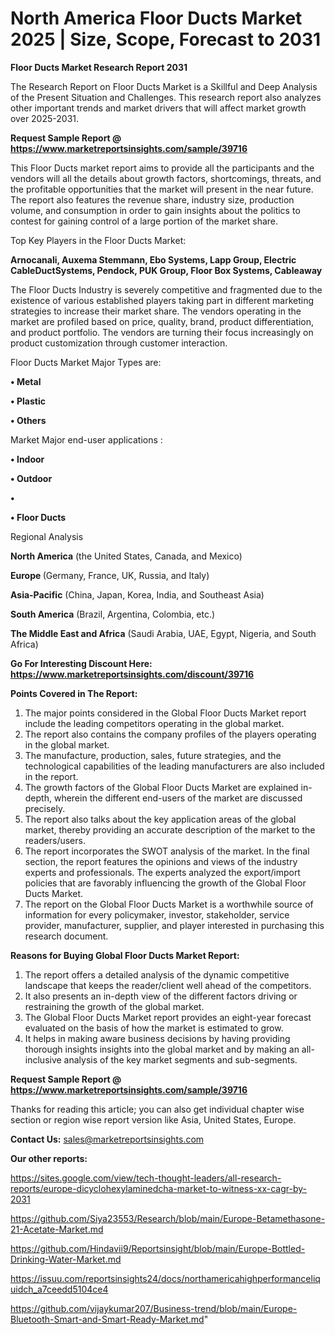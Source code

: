 # North America Floor Ducts Market 2025 | Size, Scope, Forecast to 2031

<strong>Floor Ducts Market Research Report 2031</strong>

The Research Report on Floor Ducts Market is a Skillful and Deep Analysis of the Present Situation and Challenges. This research report also analyzes other important trends and market drivers that will affect market growth over 2025-2031.

<strong>Request Sample Report @ <a href=https://www.marketreportsinsights.com/sample/39716>https://www.marketreportsinsights.com/sample/39716</a></strong>

This Floor Ducts market report aims to provide all the participants and the vendors will all the details about growth factors, shortcomings, threats, and the profitable opportunities that the market will present in the near future. The report also features the revenue share, industry size, production volume, and consumption in order to gain insights about the politics to contest for gaining control of a large portion of the market share.

Top Key Players in the Floor Ducts Market:

<strong>Arnocanali, Auxema Stemmann, Ebo Systems, Lapp Group, Electric CableDuctSystems, Pendock, PUK Group, Floor Box Systems, Cableaway</strong>

The Floor Ducts Industry is severely competitive and fragmented due to the existence of various established players taking part in different marketing strategies to increase their market share. The vendors operating in the market are profiled based on price, quality, brand, product differentiation, and product portfolio. The vendors are turning their focus increasingly on product customization through customer interaction.

Floor Ducts Market Major Types are:

<strong>•  Metal

•  Plastic

•  Others</strong>

Market Major end-user applications :

<strong>•  Indoor

•  Outdoor

•  

•  Floor Ducts</strong>

Regional Analysis

</u><strong><b>North America</b></strong> (the United States, Canada, and Mexico)

<strong><b>Europe </b></strong>(Germany, France, UK, Russia, and Italy)

<strong><b>Asia-Pacific</b></strong> (China, Japan, Korea, India, and Southeast Asia)

<strong><b>South America</b></strong> (Brazil, Argentina, Colombia, etc.)

<strong><b>The Middle East and Africa</b></strong> (Saudi Arabia, UAE, Egypt, Nigeria, and South Africa)

<strong>Go For Interesting Discount Here: <a href=https://www.marketreportsinsights.com/discount/39716>https://www.marketreportsinsights.com/discount/39716</a></strong>

<strong>Points Covered in The Report:</strong>
<ol>
  <li>The major points considered in the Global Floor Ducts Market report include the leading competitors operating in the global market.</li>
  <li>The report also contains the company profiles of the players operating in the global market.</li>
  <li>The manufacture, production, sales, future strategies, and the technological capabilities of the leading manufacturers are also included in the report.</li>
  <li>The growth factors of the Global Floor Ducts Market are explained in-depth, wherein the different end-users of the market are discussed precisely.</li>
  <li>The report also talks about the key application areas of the global market, thereby providing an accurate description of the market to the readers/users.</li>
  <li>The report incorporates the SWOT analysis of the market. In the final section, the report features the opinions and views of the industry experts and professionals. The experts analyzed the export/import policies that are favorably influencing the growth of the Global Floor Ducts Market.</li>
  <li>The report on the Global Floor Ducts Market is a worthwhile source of information for every policymaker, investor, stakeholder, service provider, manufacturer, supplier, and player interested in purchasing this research document.</li>
</ol>
<strong>Reasons for Buying Global Floor Ducts Market Report:</strong>

<ol>
  <li>The report offers a detailed analysis of the dynamic competitive landscape that keeps the reader/client well ahead of the competitors.</li>
  <li>It also presents an in-depth view of the different factors driving or restraining the growth of the global market.</li>
  <li>The Global Floor Ducts Market report provides an eight-year forecast evaluated on the basis of how the market is estimated to grow.</li>
  <li>It helps in making aware business decisions by having providing thorough insights insights into the global market and by making an all-inclusive analysis of the key market segments and sub-segments.</li>
</ol>
<strong>Request Sample Report @ <a href=https://www.marketreportsinsights.com/sample/39716>https://www.marketreportsinsights.com/sample/39716</a></strong>


Thanks for reading this article; you can also get individual chapter wise section or region wise report version like Asia, United States, Europe.

<strong>Contact Us:</strong>
sales@marketreportsinsights.com

<strong>Our other reports:</strong>

<a href=https://sites.google.com/view/tech-thought-leaders/all-research-reports/europe-dicyclohexylaminedcha-market-to-witness-xx-cagr-by-2031>https://sites.google.com/view/tech-thought-leaders/all-research-reports/europe-dicyclohexylaminedcha-market-to-witness-xx-cagr-by-2031</a>

<a href=https://github.com/Siya23553/Research/blob/main/Europe-Betamethasone-21-Acetate-Market.md>https://github.com/Siya23553/Research/blob/main/Europe-Betamethasone-21-Acetate-Market.md</a>

<a href=https://github.com/Hindavii9/Reportsinsight/blob/main/Europe-Bottled-Drinking-Water-Market.md>https://github.com/Hindavii9/Reportsinsight/blob/main/Europe-Bottled-Drinking-Water-Market.md</a>

<a href=https://issuu.com/reportsinsights24/docs/northamericahighperformanceliquidch_a7ceedd5104ce4>https://issuu.com/reportsinsights24/docs/northamericahighperformanceliquidch_a7ceedd5104ce4</a>

<a href=https://github.com/vijaykumar207/Business-trend/blob/main/Europe-Bluetooth-Smart-and-Smart-Ready-Market.md>https://github.com/vijaykumar207/Business-trend/blob/main/Europe-Bluetooth-Smart-and-Smart-Ready-Market.md</a>"
